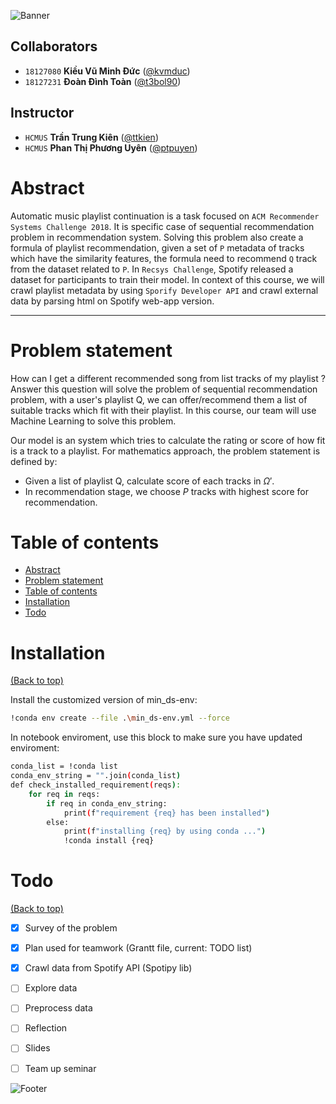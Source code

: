 <!-- Add banner here -->
![Banner](https://i.imgur.com/j4SyTWD.png)



## Collaborators
- `18127080` **Kiều Vũ Minh Đức** ([@kvmduc](https://github.com/kvmduc))
- `18127231` **Đoàn Đình Toàn** ([@t3bol90](https://github.com/t3bol90))
## Instructor
- `HCMUS` **Trần Trung Kiên** ([@ttkien](ttkien@fit.hcmus.edu.vn))
- `HCMUS` **Phan Thị Phương Uyên** ([@ptpuyen](ptpuyen@fit.hcmus.edu.vn))

# Abstract

Automatic music playlist continuation is a task focused on `ACM Recommender Systems Challenge 2018`. It is specific case of sequential recommendation problem in recommendation system. Solving this problem also create a formula of playlist recommendation, given a set of `P` metadata of tracks which have the similarity features, the formula need to recommend `Q` track from the dataset related to `P`. In `Recsys Challenge`, Spotify released a dataset for participants to train their model. In context of this course, we will crawl playlist metadata by using `Sporify Developer API` and crawl external  data by parsing html on Spotify web-app version.

---
<div style="page-break-after: always"></div>

# Problem statement
How can I get a different recommended song from list tracks of my playlist ? Answer this question will solve the problem of sequential recommendation problem, with a user's playlist Q, we can offer/recommend them a list of suitable tracks which fit with their playlist. In this course, our team will use Machine Learning to solve this problem.

Our model is an system which tries to calculate the rating or score of how fit is a track to a playlist. For mathematics approach, the problem statement is defined by:
- Given a list of playlist Q, calculate score of each tracks in $\Omega'$.
- In recommendation stage, we choose $P$ tracks with highest score for recommendation.

# Table of contents

- [Abstract](#abstract)
- [Problem statement](#problem-statement)
- [Table of contents](#table-of-contents)
- [Installation](#installation)
- [Todo](#todo)

# Installation
[(Back to top)](#table-of-contents)

Install the customized version of min_ds-env:
```bash
!conda env create --file .\min_ds-env.yml --force
```
In notebook enviroment, use this block to make sure you have updated enviroment:
```bash
conda_list = !conda list
conda_env_string = "".join(conda_list)
def check_installed_requirement(reqs):
    for req in reqs:
        if req in conda_env_string:
            print(f"requirement {req} has been installed")
        else:
            print(f"installing {req} by using conda ...")
            !conda install {req}
```

<!-- (remove in final submission) -->
# Todo 
[(Back to top)](#table-of-contents)

- [x] Survey of the problem
- [x] Plan used for teamwork (Grantt file, current: TODO list) 
- [x] Crawl data from Spotify API (Spotipy lib)
- [ ] Explore data 
- [ ] Preprocess data
- [ ] Reflection
- [ ] Slides
- [ ] Team up seminar


![Footer](https://i.imgur.com/PSMD4pJ.png)
